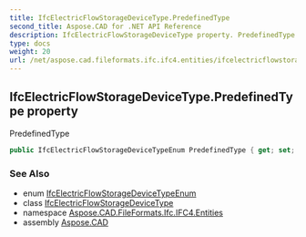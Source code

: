 ```yaml
---
title: IfcElectricFlowStorageDeviceType.PredefinedType
second_title: Aspose.CAD for .NET API Reference
description: IfcElectricFlowStorageDeviceType property. PredefinedType
type: docs
weight: 20
url: /net/aspose.cad.fileformats.ifc.ifc4.entities/ifcelectricflowstoragedevicetype/predefinedtype/
---
```

## IfcElectricFlowStorageDeviceType.PredefinedType property

PredefinedType

```csharp
public IfcElectricFlowStorageDeviceTypeEnum PredefinedType { get; set; }
```

### See Also

* enum [IfcElectricFlowStorageDeviceTypeEnum](../../../aspose.cad.fileformats.ifc.ifc4.types/ifcelectricflowstoragedevicetypeenum/)
* class [IfcElectricFlowStorageDeviceType](../)
* namespace [Aspose.CAD.FileFormats.Ifc.IFC4.Entities](../../ifcelectricflowstoragedevicetype/)
* assembly [Aspose.CAD](../../../)


